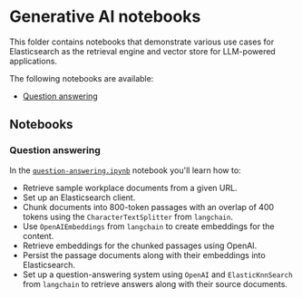 # Generative AI notebooks

This folder contains notebooks that demonstrate various use cases for Elasticsearch as the retrieval engine and vector store for LLM-powered applications.

The following notebooks are available:

- [Question answering](#question-answering)
<!-- - [Chatbot](#chatbot) -->

## Notebooks

### Question answering

In the [`question-answering.ipynb`](./question-answering.ipynb) notebook you'll learn how to:

- Retrieve sample workplace documents from a given URL.
- Set up an Elasticsearch client.
- Chunk documents into 800-token passages with an overlap of 400 tokens using the `CharacterTextSplitter` from `langchain`.
- Use `OpenAIEmbeddings` from `langchain` to create embeddings for the content.
- Retrieve embeddings for the chunked passages using OpenAI.
- Persist the passage documents along with their embeddings into Elasticsearch.
- Set up a question-answering system using `OpenAI` and `ElasticKnnSearch` from `langchain` to retrieve answers along with their source documents.

<!-- ### Chatbot

In the [`chatbot.ipynb`](./chatbot.ipynb) notebook you'll learn how to: -->